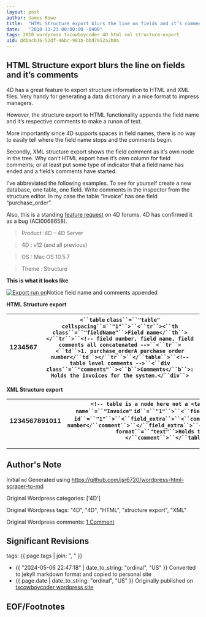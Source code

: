 ```yaml
---
layout: post
author: James Rowe
title:  "HTML Structure export blurs the line on fields and it’s comments"
date:   "2010-11-23 00:00:00 -0400"
tags: 2010 wordpress txcowboycoder 4D html xml structure-export
uid: ddbacb36-52df-46bc-981b-bbd7852a2b0a
---
```



## HTML Structure export blurs the line on fields and it’s comments


4D has a great feature to export structure information to HTML and XML files. Very handy for generating a data dictionary in a nice format to impress managers.


However, the structure export to HTML functionality appends the field name and it’s respective comments to make a runon of text.


More importantly since 4D supports spaces in field names, there is no way to easily tell where the field name stops and the comments begin.


Secondly, XML structure export shows the field comment as it’s own node in the tree. Why can’t HTML export have it’s own column for field comments; or at least put some type of indicator that a field name has ended and a field’s comments have started.


I’ve abbreviated the following examples. To see for yourself create a new database, one table, one field. Write comments in the inspector from the structure editor. In my case the table “Invoice” has one field “purchase\_order”.


Also, this is a standing [feature request](http://forums.4d.fr/Post/EN/4703688/) on 4D forums. 4D has confirmed it as a bug (ACI0068658). 


>Product :4D – 4D Server  

 >4D : v12 (and all previous)  

 >OS : Mac OS 10.5.7  

 >Theme : Structure


**This is what it looks like**  



[![Export run on](https://txcowboycoder.files.wordpress.com/2010/11/exportrunon.png?w=300&h=74 "ExportRunOn")](http://txcowboycoder.files.wordpress.com/2010/11/exportrunon.png)Notice field name and comments appended


**HTML Structure export**




| 1234567 | `<``table` `class``=``"table"` `cellspacing``=``"1"``>``<``tr``><``th` `class``=``"fieldName"``>Field name</``th``></``tr``>``<!-- field number, field name, field comments all concatenated -->``<``tr``><``td``>1. purchase_orderA purchase order number</``td``></``tr``>``</``table``>``<!-- table level comments -->``<``div` `class``=``"comments"``><``b``>Comments</``b``>: Holds the invoices for the system.</``div``>` |
| --- | --- |


**XML Structure export**




| 1234567891011 | `<!-- table is a node here not a <table> html dom element -->``<``table` `name``=``"Invoice"` `id``=``"1"``>``<``field` `name``=``"purchase_order"` `type``=``"4"` `id``=``"1"``>``<``field_extra``>``<``comment` `format``=``"text"``>A purchase order number</``comment``>``</``field_extra``>``</``field``>``<``table_extra``>``<``comment` `format``=``"text"``>Holds the invoices for the system.</``comment``>``</``table_extra``>``</``table``>` |
| --- | --- |




---

## Author's Note

Initial `md` Generated using <https://github.com/jsr6720/wordpress-html-scraper-to-md>

Original Wordpress categories: ['4D']

Original Wordpress tags: "4D", "4D", "HTML", "structure export", "XML"

Original Wordpress comments: <a href="https://txcowboycoder.wordpress.com/2010/11/23/html-structure-export-blurs-the-line-on-fields-and-its-comments/#comments">1 Comment</a>

## Significant Revisions

tags: {{ page.tags | join: ", " }} <!-- todo move this somewhere -->

- {{ "2024-05-06 22:47:18" | date_to_string: "ordinal", "US" }} Converted to jekyll markdown format and copied to personal site
- {{ page.date | date_to_string: "ordinal", "US" }} Originally published on [txcowboycoder wordpress site](https://txcowboycoder.wordpress.com/2010/11/23/html-structure-export-blurs-the-line-on-fields-and-its-comments/)

## EOF/Footnotes

